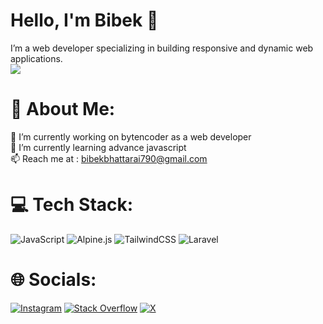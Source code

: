 # Hello, I'm Bibek 👋
I’m a web developer specializing in building responsive and dynamic web applications.<br>
[![](https://visitcount.itsvg.in/api?id=itsbibekbhattarai&icon=5&color=1)](https://visitcount.itsvg.in)
# 💫 About Me:
🔭 I’m currently working on bytencoder as a web developer<br>🌱 I’m currently learning advance javascript<br>📫 Reach me at : bibekbhattarai790@gmail.com


# 💻 Tech Stack:
![JavaScript](https://img.shields.io/badge/javascript-%23323330.svg?style=flat&logo=javascript&logoColor=%23F7DF1E) ![Alpine.js](https://img.shields.io/badge/alpinejs-white.svg?style=flat&logo=alpinedotjs&logoColor=%238BC0D0) ![TailwindCSS](https://img.shields.io/badge/tailwindcss-%2338B2AC.svg?style=flat&logo=tailwind-css&logoColor=white) ![Laravel](https://img.shields.io/badge/laravel-%23FF2D20.svg?style=flat&logo=laravel&logoColor=white)

# 🌐 Socials:
[![Instagram](https://img.shields.io/badge/Instagram-%23E4405F.svg?logo=Instagram&logoColor=white)](https://instagram.com/bibekbhattarai18_) [![Stack Overflow](https://img.shields.io/badge/-Stackoverflow-FE7A16?logo=stack-overflow&logoColor=white)](https://stackoverflow.com/users/27095465) [![X](https://img.shields.io/badge/X-black.svg?logo=X&logoColor=white)](https://x.com/@BibekBhatt5464) 






<!-- Proudly created with GPRM ( https://gprm.itsvg.in ) -->
